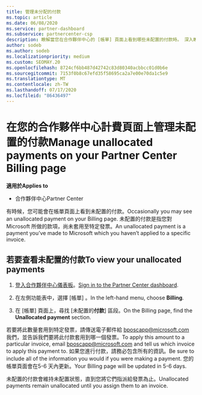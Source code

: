 ```yaml
---
title: 管理未分配的付款
ms.topic: article
ms.date: 06/08/2020
ms.service: partner-dashboard
ms.subservice: partnercenter-csp
description: 瞭解當您在合作夥伴中心的 [帳單] 頁面上看到哪些未配置的付款時。 深入瞭解如何將它們套用到您的發票。
author: sodeb
ms.author: sodeb
ms.localizationpriority: medium
ms.custom: SEOMAY.20
ms.openlocfilehash: 8724cf6bb487d42742c83d80340acbbcc01d0b6e
ms.sourcegitcommit: 7153f0b8c67efd35f58695ca2a7e00e70da1c5e9
ms.translationtype: MT
ms.contentlocale: zh-TW
ms.lasthandoff: 07/17/2020
ms.locfileid: "86436497"
---
```

# <a name="manage-unallocated-payments-on-your-partner-center-billing-page"></a><span data-ttu-id="a1d6a-104">在您的合作夥伴中心計費頁面上管理未配置的付款</span><span class="sxs-lookup"><span data-stu-id="a1d6a-104">Manage unallocated payments on your Partner Center Billing page</span></span>

<span data-ttu-id="a1d6a-105">**適用於**</span><span class="sxs-lookup"><span data-stu-id="a1d6a-105">**Applies to**</span></span>

- <span data-ttu-id="a1d6a-106">合作夥伴中心</span><span class="sxs-lookup"><span data-stu-id="a1d6a-106">Partner Center</span></span>

<span data-ttu-id="a1d6a-107">有時候，您可能會在帳單頁面上看到未配置的付款。</span><span class="sxs-lookup"><span data-stu-id="a1d6a-107">Occasionally you may see an unallocated payment on your Billing page.</span></span> <span data-ttu-id="a1d6a-108">未配置的付款是指您對 Microsoft 所做的款項，尚未套用至特定發票。</span><span class="sxs-lookup"><span data-stu-id="a1d6a-108">An unallocated payment is a payment you’ve made to Microsoft which you haven’t applied to a specific invoice.</span></span>

## <a name="to-view-your-unallocated-payments"></a><span data-ttu-id="a1d6a-109">若要查看未配置的付款</span><span class="sxs-lookup"><span data-stu-id="a1d6a-109">To view your unallocated payments</span></span>

1. <span data-ttu-id="a1d6a-110">[登入合作夥伴中心儀表板](https://partner.microsoft.com/dashboard/home)。</span><span class="sxs-lookup"><span data-stu-id="a1d6a-110">[Sign in to the Partner Center dashboard](https://partner.microsoft.com/dashboard/home).</span></span>

2. <span data-ttu-id="a1d6a-111">在左側功能表中，選擇 [帳單]  。</span><span class="sxs-lookup"><span data-stu-id="a1d6a-111">In the left-hand menu, choose **Billing**.</span></span>

3. <span data-ttu-id="a1d6a-112">在 [帳單] 頁面上，尋找 [未配置的**付款**] 區段。</span><span class="sxs-lookup"><span data-stu-id="a1d6a-112">On the Billing page, find the **Unallocated payment** section.</span></span> 

<span data-ttu-id="a1d6a-113">若要將此數量套用到特定發票，請傳送電子郵件給 bposcapp@microsoft.com 我們，並告訴我們要將此付款套用到哪一個發票。</span><span class="sxs-lookup"><span data-stu-id="a1d6a-113">To apply this amount to a particular invoice, email bposcapp@microsoft.com and tell us which invoice to apply this payment to.</span></span> <span data-ttu-id="a1d6a-114">如果您進行付款，請務必包含所有的資訊。</span><span class="sxs-lookup"><span data-stu-id="a1d6a-114">Be sure to include all of the information you would if you were making a payment.</span></span> <span data-ttu-id="a1d6a-115">您的帳單頁面會在5-6 天內更新。</span><span class="sxs-lookup"><span data-stu-id="a1d6a-115">Your Billing page will be updated in 5-6 days.</span></span> 

<span data-ttu-id="a1d6a-116">未配置的付款會維持未配置狀態，直到您將它們指派給發票為止。</span><span class="sxs-lookup"><span data-stu-id="a1d6a-116">Unallocated payments remain unallocated until you assign them to an invoice.</span></span> 

